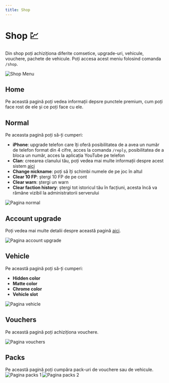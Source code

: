 ```yaml
---
title: Shop
---
```


# Shop 💹
Din shop poți achiziționa diferite comsetice, upgrade-uri, vehicule, vouchere, pachete de vehicule. Poți accesa acest meniu folosind comanda `/shop`.

![Shop Menu](https://i.imgur.com/OCXQUAc.png "Shop Menu")

## Home
Pe această pagină poți vedea informații depsre punctele premium, cum poți face rost de ele și ce poți face cu ele.

## Normal
Pe aceasta pagină poți să-ți cumperi:
- **iPhone**: upgrade telefon care îți oferă posibilitatea de a avea un număr de telefon format din 4 cifre, acces la comanda `/reply`, posibilitatea de a bloca un număr, acces la aplicația YouTube pe telefon
- **Clan**: creearea clanului tău, poți vedea mai multe informații despre acest sistem [aici](./clans.md)
- **Change nickname**: poți să îți schimbi numele de pe joc în altul
- **Clear 10 FP**: ștergi 10 FP de pe cont
- **Clear warn**: ștergi un warn
- **Clear faction history**: ștergi tot istoricul tău în facțiuni, acesta încă va rămâne vizibil la administratorii serverului

![Pagina normal](https://i.imgur.com/nYWbQcS.png "Pagina normal")

## Account upgrade
Poți vedea mai multe detalii despre această pagină [aici](./account%20upgrades/).

![Pagina account upgrade](https://i.imgur.com/gZJJ725.png "Pagina account upgrade")

## Vehicle
Pe această pagină poți să-ți cumperi:
- **Hidden color**
- **Matte color**
- **Chrome color**
- **Vehicle slot**

![Pagina vehicle](https://i.imgur.com/44E3fEF.png "Pagina vehicle")

## Vouchers
Pe această pagină poți achiziționa vouchere.

![Pagina vouchers](https://i.imgur.com/sUYdiDV.png "Pagina vouchers")

## Packs
Pe această pagină poți cumpăra pack-uri de vouchere sau de vehicule.
<img align="left" src="https://i.imgur.com/bJQ3APg.png" alt="Pagina packs 1">
<img align="left" src="https://i.imgur.com/fIJjerH.png" alt="Pagina packs 2">
